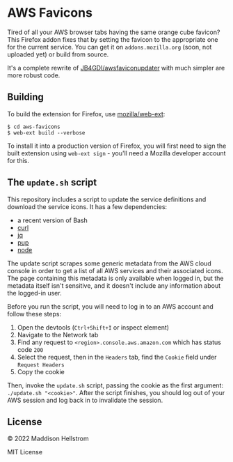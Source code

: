 # AWS Favicons

Tired of all your AWS browser tabs having the same orange cube favicon? This Firefox addon fixes that by setting the favicon to the appropriate one for the current service. You can get it on `addons.mozilla.org` (soon, not uploaded yet) or build from source.

It's a complete rewrite of [JB4GDI/awsfaviconupdater](https://github.com/JB4GDI/awsfaviconupdater/) with much simpler are more robust code.

## Building

To build the extension for Firefox, use [mozilla/web-ext](https://github.com/mozilla/web-ext):

```
$ cd aws-favicons
$ web-ext build --verbose
```

To install it into a production version of Firefox, you will first need to sign the built extension using `web-ext sign` - you'll need a Mozilla developer account for this.

## The `update.sh` script

This repository includes a script to update the service definitions and download the service icons. It has a few dependencies:

- a recent version of Bash
- [curl](https://curl.se/)
- [jq](https://github.com/stedolan/jq/)
- [pup](https://github.com/ericchiang/pup)
- [node](https://nodejs.org/)

The update script scrapes some generic metadata from the AWS cloud console in order to get a list of all AWS services and their associated icons.
The page containing this metadata is only available when logged in, but the metadata itself isn't sensitive, and it doesn't include any information about the logged-in user.

Before you run the script, you will need to log in to an AWS account and follow these steps:

1. Open the devtools (`Ctrl+Shift+I` or inspect element)
2. Navigate to the Network tab
3. Find any request to `<region>.console.aws.amazon.com` which has status code `200`
4. Select the request, then in the `Headers` tab, find the `Cookie` field under `Request Headers`
5. Copy the cookie

Then, invoke the `update.sh` script, passing the cookie as the first argument: `./update.sh "<cookie>"`.
After the script finishes, you should log out of your AWS session and log back in to invalidate the session.

## License

&copy; 2022 Maddison Hellstrom

MIT License
